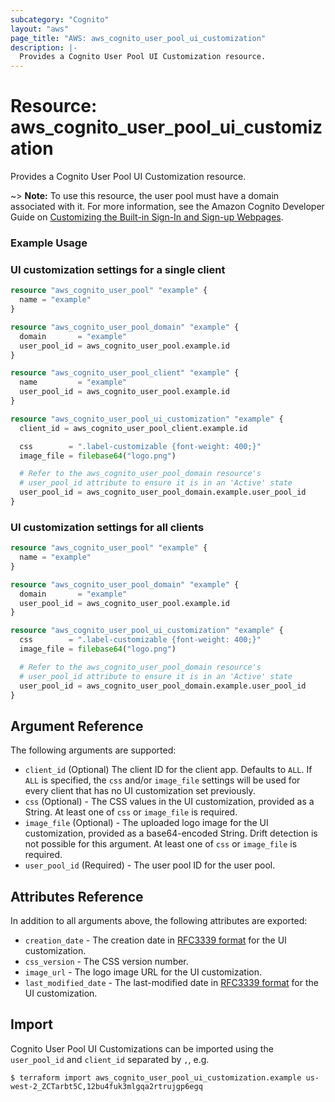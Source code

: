 ```yaml
---
subcategory: "Cognito"
layout: "aws"
page_title: "AWS: aws_cognito_user_pool_ui_customization"
description: |-
  Provides a Cognito User Pool UI Customization resource.
---
```


# Resource: aws_cognito_user_pool_ui_customization

Provides a Cognito User Pool UI Customization resource.

~> **Note:** To use this resource, the user pool must have a domain associated with it. For more information, see the Amazon Cognito Developer Guide on [Customizing the Built-in Sign-In and Sign-up Webpages](https://docs.aws.amazon.com/cognito/latest/developerguide/cognito-user-pools-app-ui-customization.html).

### Example Usage

### UI customization settings for a single client

```terraform
resource "aws_cognito_user_pool" "example" {
  name = "example"
}

resource "aws_cognito_user_pool_domain" "example" {
  domain       = "example"
  user_pool_id = aws_cognito_user_pool.example.id
}

resource "aws_cognito_user_pool_client" "example" {
  name         = "example"
  user_pool_id = aws_cognito_user_pool.example.id
}

resource "aws_cognito_user_pool_ui_customization" "example" {
  client_id = aws_cognito_user_pool_client.example.id

  css        = ".label-customizable {font-weight: 400;}"
  image_file = filebase64("logo.png")

  # Refer to the aws_cognito_user_pool_domain resource's
  # user_pool_id attribute to ensure it is in an 'Active' state
  user_pool_id = aws_cognito_user_pool_domain.example.user_pool_id
}
```

### UI customization settings for all clients

```terraform
resource "aws_cognito_user_pool" "example" {
  name = "example"
}

resource "aws_cognito_user_pool_domain" "example" {
  domain       = "example"
  user_pool_id = aws_cognito_user_pool.example.id
}

resource "aws_cognito_user_pool_ui_customization" "example" {
  css        = ".label-customizable {font-weight: 400;}"
  image_file = filebase64("logo.png")

  # Refer to the aws_cognito_user_pool_domain resource's
  # user_pool_id attribute to ensure it is in an 'Active' state
  user_pool_id = aws_cognito_user_pool_domain.example.user_pool_id
}
```

## Argument Reference

The following arguments are supported:

* `client_id` (Optional) The client ID for the client app. Defaults to `ALL`. If `ALL` is specified, the `css` and/or `image_file` settings will be used for every client that has no UI customization set previously.
* `css` (Optional) - The CSS values in the UI customization, provided as a String. At least one of `css` or `image_file` is required.
* `image_file` (Optional) - The uploaded logo image for the UI customization, provided as a base64-encoded String. Drift detection is not possible for this argument. At least one of `css` or `image_file` is required.
* `user_pool_id` (Required) - The user pool ID for the user pool.

## Attributes Reference

In addition to all arguments above, the following attributes are exported:

* `creation_date` - The creation date in [RFC3339 format](https://tools.ietf.org/html/rfc3339#section-5.8) for the UI customization.
* `css_version` - The CSS version number.
* `image_url` - The logo image URL for the UI customization.
* `last_modified_date` - The last-modified date in [RFC3339 format](https://tools.ietf.org/html/rfc3339#section-5.8) for the UI customization.

## Import

Cognito User Pool UI Customizations can be imported using the `user_pool_id` and `client_id` separated by `,`, e.g.

```
$ terraform import aws_cognito_user_pool_ui_customization.example us-west-2_ZCTarbt5C,12bu4fuk3mlgqa2rtrujgp6egq
```
